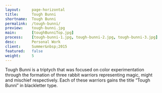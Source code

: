 ```yaml
---
layout:     page-horizontal
title:      Tough Bunni
shortname:  Tough Bunni
permalink:  /tough-bunni/
preview:    tough-bunni.jpg
main:       [toughBunniTop.jpg]
process:    [tough-bunni-1.jpg, tough-bunni-2.jpg, tough-bunni-3.jpg]
desc:       Personal Work
client:     Summer&nbsp;2015
featured:   false
weight:     5
---
```


Tough Bunni is a triptych that was focused on color experimentation through the formation of three rabbit warriors representing magic, might and mischief respectively. Each of these warriors gains the title “Tough Bunni” in blackletter type.
